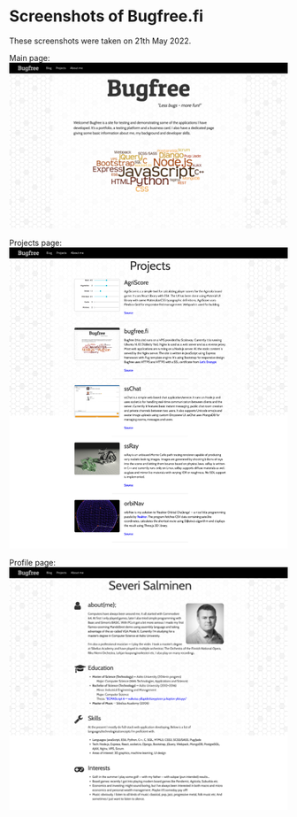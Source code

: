 # Screenshots of Bugfree.fi

These screenshots were taken on 21th May 2022.

Main page:
![Main page](bugfree_fi.png)

Projects page:
![Projects page](bugfree_fi_projects.png)

Profile page:
![Profile page](bugfree_fi_profile.png)
